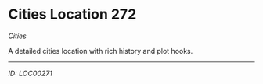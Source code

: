 # Cities Location 272

*Cities*

A detailed cities location with rich history and plot hooks.

---
*ID: LOC00271*
